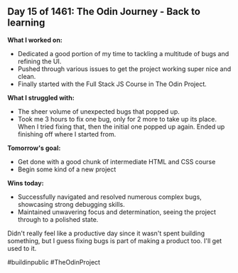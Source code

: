 ## Day 15 of 1461: The Odin Journey - Back to learning

**What I worked on:**
- Dedicated a good portion of my time to tackling a multitude of bugs and refining the UI.
- Pushed through various issues to get the project working super nice and clean.
- Finally started with the Full Stack JS Course in The Odin Project.

**What I struggled with:**
- The sheer volume of unexpected bugs that popped up.
- Took me 3 hours to fix one bug, only for 2 more to take up its place. When I tried fixing that, then the initial one popped up again. Ended up finishing off where I started from.

**Tomorrow's goal:**
- Get done with a good chunk of intermediate HTML and CSS course
- Begin some kind of a new project

**Wins today:**
- Successfully navigated and resolved numerous complex bugs, showcasing strong debugging skills.
- Maintained unwavering focus and determination, seeing the project through to a polished state.

Didn't really feel like a productive day since it wasn't spent building something, but I guess fixing bugs is part of making a product too. I'll get used to it.

#buildinpublic #TheOdinProject